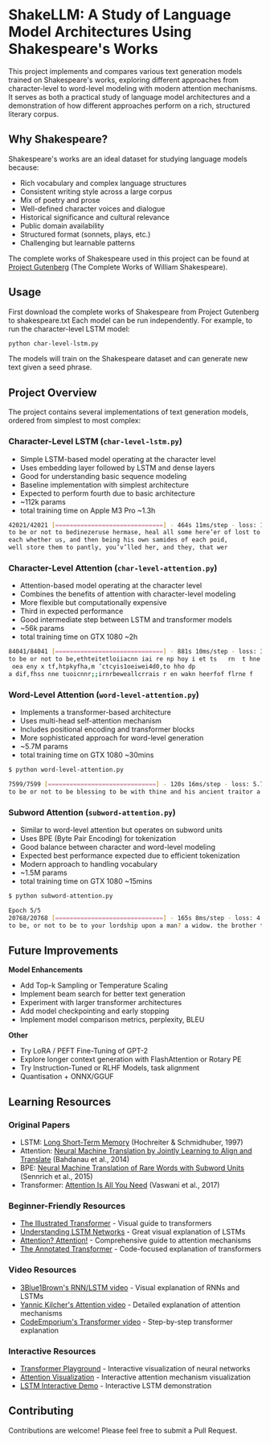 # ShakeLLM: A Study of Language Model Architectures Using Shakespeare's Works

This project implements and compares various text generation models trained on Shakespeare's works, exploring different approaches from character-level to word-level modeling with modern attention mechanisms. It serves as both a practical study of language model architectures and a demonstration of how different approaches perform on a rich, structured literary corpus.

## Why Shakespeare?

Shakespeare's works are an ideal dataset for studying language models because:
- Rich vocabulary and complex language structures
- Consistent writing style across a large corpus
- Mix of poetry and prose
- Well-defined character voices and dialogue
- Historical significance and cultural relevance
- Public domain availability
- Structured format (sonnets, plays, etc.)
- Challenging but learnable patterns

The complete works of Shakespeare used in this project can be found at [Project Gutenberg](https://www.gutenberg.org/ebooks/100) (The Complete Works of William Shakespeare).


## Usage

First download the complete works of Shakespeare from Project Gutenberg to shakespeare.txt
Each model can be run independently. For example, to run the character-level LSTM model:

```bash
python char-level-lstm.py
```

The models will train on the Shakespeare dataset and can generate new text given a seed phrase.


## Project Overview

The project contains several implementations of text generation models, ordered from simplest to most complex:

### **Character-Level LSTM** (`char-level-lstm.py`)
   - Simple LSTM-based model operating at the character level
   - Uses embedding layer followed by LSTM and dense layers
   - Good for understanding basic sequence modeling
   - Baseline implementation with simplest architecture
   - Expected to perform fourth due to basic architecture
   - ~112k params
   - total training time on Apple M3 Pro ~1.3h


```bash
42021/42021 [==============================] - 464s 11ms/step - loss: 1.4358
to be or not to bedinezeruse hermase, heal all some here’er of lost to biddy, the head. master
each whether us, and then being his own samides of each poid,
well store them to pantly, you’v’lled her, and they, that wer
```

### **Character-Level Attention** (`char-level-attention.py`)
   - Attention-based model operating at the character level
   - Combines the benefits of attention with character-level modeling
   - More flexible but computationally expensive
   - Third in expected performance
   - Good intermediate step between LSTM and transformer models
   - ~56k params
   - total training time on GTX 1080 ~2h

```bash
84041/84041 [==============================] - 881s 10ms/step - loss: 3.0128
to be or not to be,ethteitetloiiacnn iai re np hoy i et ts   rn  t hne win tln, ftulaic e lhn ir 
 oea eny x tf,htpkyfha,m ’ctcyis1oeiwei4d0,to hho dp
a dif,fhss nne tuoicnnr;;irnrbeweallcrrais r en wakn heerfof flrne f
```

### **Word-Level Attention** (`word-level-attention.py`)
   - Implements a transformer-based architecture
   - Uses multi-head self-attention mechanism
   - Includes positional encoding and transformer blocks
   - More sophisticated approach for word-level generation
   - ~5.7M params
   - total training time on GTX 1080 ~30mins

```bash
$ python word-level-attention.py 

7599/7599 [==============================] - 120s 16ms/step - loss: 5.7222 - accuracy: 0.1095 
to be or not to be blessing to be with thine and his ancient traitor a maid some other loss himself may i are well neither here set thy highness’ spite of thy just plot he will have one benefit let’s show your pure blazon him truly there can sing with good on give me and
```

### **Subword Attention** (`subword-attention.py`)
   - Similar to word-level attention but operates on subword units
   - Uses BPE (Byte Pair Encoding) for tokenization
   - Good balance between character and word-level modeling
   - Expected best performance expected due to efficient tokenization
   - Modern approach to handling vocabulary
   - ~1.5M params
   - total training time on GTX 1080 ~15mins


```bash
$ python subword-attention.py 

Epoch 5/5
20768/20768 [==============================] - 165s 8ms/step - loss: 4.8897
to be, or not to be to your lordship upon a man? a widow. the brother the shallow lords to music, the thieves in patience, i are sick, calling forlorn will as can approach this man. , this, but so most earth is over my beautyuous
```



## Future Improvements

**Model Enhancements**
   - Add Top-k Sampling or Temperature Scaling
   - Implement beam search for better text generation
   - Experiment with larger transformer architectures
   - Add model checkpointing and early stopping
   - Implement model comparison metrics, perplexity, BLEU


**Other**

   - Try LoRA / PEFT Fine-Tuning of GPT-2
   - Explore longer context generation with FlashAttention or Rotary PE
   - Try Instruction-Tuned or RLHF Models, task alignment
   - Quantisation + ONNX/GGUF






## Learning Resources

### Original Papers
- LSTM: [Long Short-Term Memory](https://www.bioinf.jku.at/publications/older/2604.pdf) (Hochreiter & Schmidhuber, 1997)
- Attention: [Neural Machine Translation by Jointly Learning to Align and Translate](https://arxiv.org/abs/1409.0473) (Bahdanau et al., 2014)
- BPE: [Neural Machine Translation of Rare Words with Subword Units](https://arxiv.org/abs/1508.07909) (Sennrich et al., 2015)
- Transformer: [Attention Is All You Need](https://arxiv.org/abs/1706.03762) (Vaswani et al., 2017)

### Beginner-Friendly Resources
- [The Illustrated Transformer](https://jalammar.github.io/illustrated-transformer/) - Visual guide to transformers
- [Understanding LSTM Networks](https://colah.github.io/posts/2015-08-Understanding-LSTMs/) - Great visual explanation of LSTMs
- [Attention? Attention!](https://lilianweng.github.io/posts/2018-06-24-attention/) - Comprehensive guide to attention mechanisms
- [The Annotated Transformer](http://nlp.seas.harvard.edu/2018/04/03/attention.html) - Code-focused explanation of transformers

### Video Resources
- [3Blue1Brown's RNN/LSTM video](https://www.youtube.com/watch?v=LHXXI4-IEns) - Visual explanation of RNNs and LSTMs
- [Yannic Kilcher's Attention video](https://www.youtube.com/watch?v=zxQyTK8quyY) - Detailed explanation of attention mechanisms
- [CodeEmporium's Transformer video](https://www.youtube.com/watch?v=TQQlZhbC5ps) - Step-by-step transformer explanation

### Interactive Resources
- [Transformer Playground](https://playground.tensorflow.org/) - Interactive visualization of neural networks
- [Attention Visualization](https://distill.pub/2021/gnn-intro/) - Interactive attention mechanism visualization
- [LSTM Interactive Demo](https://lstm.seas.harvard.edu/) - Interactive LSTM demonstration

## Contributing

Contributions are welcome! Please feel free to submit a Pull Request. 